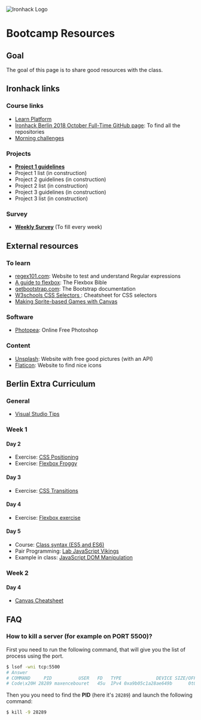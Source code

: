 ![Ironhack Logo](https://i.imgur.com/uYvaMH6.png)

# Bootcamp Resources

## Goal

The goal of this page is to share good resources with the class.

## Ironhack links

### Course links
- [Learn Platform](http://learn.ironhack.com)
- [Ironhack Berlin 2018 October Full-Time GitHub page](https://github.com/orgs/ironhack-berlin-2018-october-ft/): To find all the repositories
- [Morning challenges](https://repl.it/@MaxenceBouret/morning-challenge-october)


### Projects
- **[Project 1 guidelines](https://docs.google.com/presentation/d/17PPiYmF8CzFx-x980UMPx-jsUJPmTj67HVJWo96OHKg/edit?usp=sharing)**
- Project 1 list (in construction)
- Project 2 guidelines (in construction)
- Project 2 list (in construction)
- Project 3 guidelines (in construction)
- Project 3 list (in construction)


### Survey
- [**Weekly Survey**](https://goo.gl/forms/nMvgsTMOGUahZWk42) (To fill every week)
<!-- - [Anonymous Survey](https://sayat.me/mc100s)  -->


## External resources

### To learn
- [regex101.com](https://regex101.com/): Website to test and understand Regular expressions
- [A guide to flexbox](https://css-tricks.com/snippets/css/a-guide-to-flexbox/): The Flexbox Bible
- [getbootstrap.com](http://getbootstrap.com): The Bootstrap documentation
- [W3schools CSS Selectors ](https://www.w3schools.com/cssref/css_selectors.asp): Cheatsheet for CSS selectors
- [Making Sprite-based Games with Canvas](https://github.com/jlongster/canvas-game-bootstrap/blob/master/tutorial.md)

### Software
- [Photopea](https://photopea.com): Online Free Photoshop

### Content
- [Unsplash](http://unsplash.com): Website with free good pictures (with an API)
- [Flaticon](http://flaticon.com): Website to find nice icons


## Berlin Extra Curriculum

### General
- [Visual Studio Tips](./visualstudio.md)


### Week 1

#### Day 2
- Exercise: [CSS Positioning](./exercises/css-positioning/README.md)
- Exercise: [Flexbox Froggy](https://flexboxfroggy.com)

#### Day 3
- Exercise: [CSS Transitions](https://codepen.io/maxencebouret/pen/NOjKga?editors=1100)

#### Day 4
- Exercise: [Flexbox exercise](https://codepen.io/maxencebouret/pen/QZgvdp?editors=1100)

#### Day 5
- Course: [Class syntax (ES5 and ES6)](./module-1/classes.md)
- Pair Programming: [Lab JavaScript Vikings](https://github.com/ironhack-berlin-2018-october-ft/lab-javascript-vikings)
- Example in class: [JavaScript DOM Manipulation](https://github.com/ironhack-berlin-2018-october-ft/w1-friday-dom-manipulation)


### Week 2

#### Day 4
- [Canvas Cheatsheet](./module-1/canvas.md)


## FAQ

### How to kill a server (for example on PORT 5500)?

First you need to run the following command, that will give you the list of process using the port.
```sh
$ lsof -wni tcp:5500
# Answer 
# COMMAND     PID          USER   FD   TYPE             DEVICE SIZE/OFF NODE NAME
# Code\x20H 28289 maxencebouret   45u  IPv4 0xa9b05c1a28ae649b      0t0  TCP *:fcp-addr-srvr1 (LISTEN)
```

Then you you need to find the **PID** (here it's `28289`) and launch the following command:
```sh
$ kill -9 28289
```



